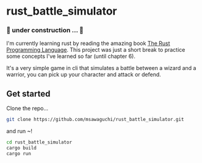 # rust_battle_simulator
### :construction: under construction ... :construction:
I'm currently learning rust by reading the amazing book [The Rust Programming Language](https://doc.rust-lang.org/book/ch02-00-guessing-game-tutorial.html).
This project was just a short break to practice some concepts I've learned so far (until chapter 6).

It's a very simple game in cli that simulates a battle between a wizard and a warrior, you can pick up your character and attack or defend.



## Get started
Clone the repo...

```bash
git clone https://github.com/msawaguchi/rust_battle_simulator.git
```

and run ~!

```bash
cd rust_battle_simulator
cargo build
cargo run
```

